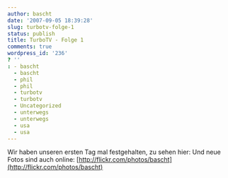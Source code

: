```yaml
---
author: bascht
date: '2007-09-05 18:39:28'
slug: turbotv-folge-1
status: publish
title: TurboTV - Folge 1
comments: true
wordpress_id: '236'
? ''
: - bascht
  - bascht
  - phil
  - phil
  - turbotv
  - turbotv
  - Uncategorized
  - unterwegs
  - unterwegs
  - usa
  - usa
---
```


Wir haben unseren ersten Tag mal festgehalten, zu sehen hier: Und
neue Fotos sind auch online:
[http://flickr.com/photos/bascht](http://flickr.com/photos/bascht)


